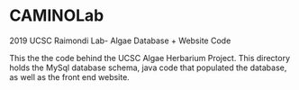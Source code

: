 # CAMINOLab
2019 UCSC Raimondi Lab- Algae Database + Website Code

This the the code behind the UCSC Algae Herbarium Project. This directory holds the MySql database schema, java code that populated the database, as well as the front end website.
